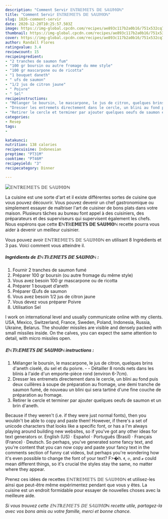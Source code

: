```yaml
---
description: "Comment Servir 𝔼ℕ𝕋ℝ𝔼𝕄𝔼𝕋𝕊 𝔻𝔼 𝕊𝔸𝕌𝕄𝕆ℕ"
title: "Comment Servir 𝔼ℕ𝕋ℝ𝔼𝕄𝔼𝕋𝕊 𝔻𝔼 𝕊𝔸𝕌𝕄𝕆ℕ"
slug: 1826-comment-servir
date: 2020-12-20T10:25:57.503Z
image: https://img-global.cpcdn.com/recipes/ae893c117b2a0b16/751x532cq70/𝔼ℕ𝕋ℝ𝔼𝕄𝔼𝕋𝕊-𝔻𝔼-𝕊𝔸𝕌𝕄𝕆ℕ-photo-principale-de-la-recette.jpg
thumbnail: https://img-global.cpcdn.com/recipes/ae893c117b2a0b16/751x532cq70/𝔼ℕ𝕋ℝ𝔼𝕄𝔼𝕋𝕊-𝔻𝔼-𝕊𝔸𝕌𝕄𝕆ℕ-photo-principale-de-la-recette.jpg
cover: https://img-global.cpcdn.com/recipes/ae893c117b2a0b16/751x532cq70/𝔼ℕ𝕋ℝ𝔼𝕄𝔼𝕋𝕊-𝔻𝔼-𝕊𝔸𝕌𝕄𝕆ℕ-photo-principale-de-la-recette.jpg
author: Randall Flores
ratingvalue: 3.4
reviewcount: 15
recipeingredient:
- "2 tranches de saumon fum"
- "100 gr boursin ou autre fromage du mme style"
- "100 gr mascarpone ou de ricotta"
- "1 bouquet daneth"
- " ufs de saumon"
- "1/2 jus de citron jaune"
- " Poivre"
- " Sel"
recipeinstructions:
- "Mélanger le boursin, le mascarpone, le jus de citron, quelques brins d&#39;aneth ciselé, du sel et du poivre.  Détailler 8 ronds nets dans les blinis à l&#39;aide d&#39;un emporte-pièce rond (environ 6-7cm)."
- "Dresser les entremets directement dans le cercle, un blini au fond puis deux cuillères à soupe de préparation au fromage, une demi tranche de saumon fumé, de nouveau un blini qui sera tartiné d&#39;une fine couche de préparation au fromage."
- "Retirer le cercle et terminer par ajouter quelques oeufs de saumon et un brin d&#39;aneth."
categories:
- Resep
tags:
- 

katakunci:  
nutrition: 138 calories
recipecuisine: Indonesian
preptime: "PT31M"
cooktime: "PT46M"
recipeyield: "3"
recipecategory: Dinner

---
```



![𝔼ℕ𝕋ℝ𝔼𝕄𝔼𝕋𝕊 𝔻𝔼 𝕊𝔸𝕌𝕄𝕆ℕ](https://img-global.cpcdn.com/recipes/ae893c117b2a0b16/751x532cq70/𝔼ℕ𝕋ℝ𝔼𝕄𝔼𝕋𝕊-𝔻𝔼-𝕊𝔸𝕌𝕄𝕆ℕ-photo-principale-de-la-recette.jpg)

La cuisine est une sorte d'art et il existe différentes sortes de cuisine que vous pouvez découvrir. Vous pouvez devenir un chef gastronomique ou simplement essayer de maîtriser l'art de cuisiner de bons plats dans votre maison. Plusieurs tâches au bureau font appel à des cuisiniers, des préparateurs et des superviseurs qui supervisent également les chefs. Nous espérons que cette <strong> 𝔼ℕ𝕋ℝ𝔼𝕄𝔼𝕋𝕊 𝔻𝔼 𝕊𝔸𝕌𝕄𝕆ℕ </strong> recette pourra vous aider à devenir un meilleur cuisinier.

<!--inarticleads1-->

Vous pouvez avoir 𝔼ℕ𝕋ℝ𝔼𝕄𝔼𝕋𝕊 𝔻𝔼 𝕊𝔸𝕌𝕄𝕆ℕ en utilisant 8 Ingrédients et 3 pas. Voici comment vous atteindre il.

##### Ingrédients de 𝔼ℕ𝕋ℝ𝔼𝕄𝔼𝕋𝕊 𝔻𝔼 𝕊𝔸𝕌𝕄𝕆ℕ :

1. Fournir 2 tranches de saumon fumé
1. Préparer 100 gr boursin (ou autre fromage du même style)
1. Vous avez besoin 100 gr mascarpone ou de ricotta
1. Préparer 1 bouquet d’aneth
1. Préparer  Œufs de saumon
1. Vous avez besoin 1/2 jus de citron jaune
1. Vous devez vous préparer  Poivre
1. Utilisation  Sel


I work on international level and usually communicate online with my clients. USA, Mexico, Switzerland, France, Sweden, Poland, Indonesia, Russia, Ukraine, Belarus. The shoulder missiles are visible and densely packed with small missiles inside. On the calves, you can expect the same attention to detail, with micro missiles open. 

<!--inarticleads2-->

##### 𝔼ℕ𝕋ℝ𝔼𝕄𝔼𝕋𝕊 𝔻𝔼 𝕊𝔸𝕌𝕄𝕆ℕ instructions :

1. Mélanger le boursin, le mascarpone, le jus de citron, quelques brins d&#39;aneth ciselé, du sel et du poivre. -  - Détailler 8 ronds nets dans les blinis à l&#39;aide d&#39;un emporte-pièce rond (environ 6-7cm).
1. Dresser les entremets directement dans le cercle, un blini au fond puis deux cuillères à soupe de préparation au fromage, une demi tranche de saumon fumé, de nouveau un blini qui sera tartiné d&#39;une fine couche de préparation au fromage.
1. Retirer le cercle et terminer par ajouter quelques oeufs de saumon et un brin d&#39;aneth.


Because if they weren&#39;t (i.e. if they were just normal fonts), then you wouldn&#39;t be able to copy and paste them! However, if there&#39;s a set of unicode characters that looks like a specific font, or has a I&#39;m always playing around building new websites, so if you&#39;ve got any other ideas for text generators or. English (US) · Español · Português (Brasil) · Français (France) · Deutsch. So perhaps, you&#39;ve generated some fancy text, and you&#39;re content that you can now copy and paste your fancy text in the comments section of funny cat videos, but perhaps you&#39;re wondering how it&#39;s even possible to change the font of your text? F&gt;�h. 𝖊, 𝕖, and 𝓮 could mean different things, so it&#39;s crucial the styles stay the same, no matter where they appear. 

<!--inarticleads1-->

<p>
Prenez ces idées de recettes 𝔼ℕ𝕋ℝ𝔼𝕄𝔼𝕋𝕊 𝔻𝔼 𝕊𝔸𝕌𝕄𝕆ℕ et utilisez-les ainsi que peut-être même expérimentez pendant que vous y êtes. La cuisine est un endroit formidable pour essayer de nouvelles choses avec la meilleure aide.
</p>

<p>
<i>Si vous trouvez cette 𝔼ℕ𝕋ℝ𝔼𝕄𝔼𝕋𝕊 𝔻𝔼 𝕊𝔸𝕌𝕄𝕆ℕ recette utile, partagez-la avec vos bons amis ou votre famille, merci et bonne chance.</i>
</p>
